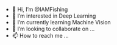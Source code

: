 - 👋 Hi, I’m @IAMFishing
- 👀 I’m interested in Deep Learning
- 🌱 I’m currently learning Machine Vision
- 💞️ I’m looking to collaborate on ...
- 📫 How to reach me ...

<!---
IAMFishing/IAMFishing is a ✨ special ✨ repository because its `README.md` (this file) appears on your GitHub profile.
You can click the Preview link to take a look at your changes.
--->
